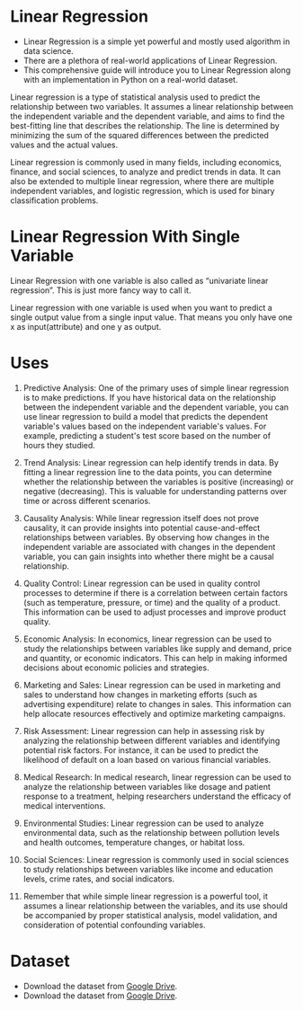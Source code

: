 # Linear Regression
* Linear Regression is a simple yet powerful and mostly used algorithm in data science.
* There are a plethora of real-world applications of Linear Regression.
* This comprehensive guide will introduce you to Linear Regression along with an implementation in Python on a real-world dataset.

Linear regression is a type of statistical analysis used to predict the relationship between two variables. It assumes a linear relationship between the independent variable and the dependent variable, and aims to find the best-fitting line that describes the relationship. The line is determined by minimizing the sum of the squared differences between the predicted values and the actual values.

Linear regression is commonly used in many fields, including economics, finance, and social sciences, to analyze and predict trends in data. It can also be extended to multiple linear regression, where there are multiple independent variables, and logistic regression, which is used for binary classification problems.

# Linear Regression With Single Variable 

Linear Regression with one variable is also called as “univariate linear regression”. This is just more fancy way to call it.

Linear regression with one variable is used when you want to predict a single output value from a single input value. That means you only have one x as input(attribute) and one y as output.

# Uses 
1. Predictive Analysis: One of the primary uses of simple linear regression is to make predictions. If you have historical data on the relationship between the independent variable and the dependent variable, you can use linear regression to build a model that predicts the dependent variable's values based on the independent variable's values. For example, predicting a student's test score based on the number of hours they studied.

1. Trend Analysis: Linear regression can help identify trends in data. By fitting a linear regression line to the data points, you can determine whether the relationship between the variables is positive (increasing) or negative (decreasing). This is valuable for understanding patterns over time or across different scenarios.

2. Causality Analysis: While linear regression itself does not prove causality, it can provide insights into potential cause-and-effect relationships between variables. By observing how changes in the independent variable are associated with changes in the dependent variable, you can gain insights into whether there might be a causal relationship.

3. Quality Control: Linear regression can be used in quality control processes to determine if there is a correlation between certain factors (such as temperature, pressure, or time) and the quality of a product. This information can be used to adjust processes and improve product quality.

4. Economic Analysis: In economics, linear regression can be used to study the relationships between variables like supply and demand, price and quantity, or economic indicators. This can help in making informed decisions about economic policies and strategies.

5. Marketing and Sales: Linear regression can be used in marketing and sales to understand how changes in marketing efforts (such as advertising expenditure) relate to changes in sales. This information can help allocate resources effectively and optimize marketing campaigns.

6. Risk Assessment: Linear regression can help in assessing risk by analyzing the relationship between different variables and identifying potential risk factors. For instance, it can be used to predict the likelihood of default on a loan based on various financial variables.

7. Medical Research: In medical research, linear regression can be used to analyze the relationship between variables like dosage and patient response to a treatment, helping researchers understand the efficacy of medical interventions.

8. Environmental Studies: Linear regression can be used to analyze environmental data, such as the relationship between pollution levels and health outcomes, temperature changes, or habitat loss.

9. Social Sciences: Linear regression is commonly used in social sciences to study relationships between variables like income and education levels, crime rates, and social indicators.

10. Remember that while simple linear regression is a powerful tool, it assumes a linear relationship between the variables, and its use should be accompanied by proper statistical analysis, model validation, and consideration of potential confounding variables.
    
# Dataset  
* Download the dataset from [Google Drive](https://drive.google.com/file/d/1Me0XfqIYRJi1CP62hH-V97BdnWkaET7J/view?usp=sharing).
* Download the dataset from [Google Drive](https://drive.google.com/file/d/1TfEiSNdtkvv6qlgjPVjLOU9skfjN2eYU/view?usp=sharing).
